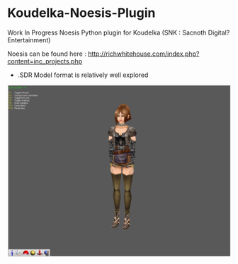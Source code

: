 # Koudelka-Noesis-Plugin

Work In Progress Noesis Python plugin for Koudelka (SNK : Sacnoth Digital?Entertainment)

Noesis can be found here : http://richwhitehouse.com/index.php?content=inc_projects.php

- .SDR Model format is relatively well explored

<img src="https://github.com/korobetski/Koudelka-Noesis-Plugin/raw/master/demo.jpg"/>
